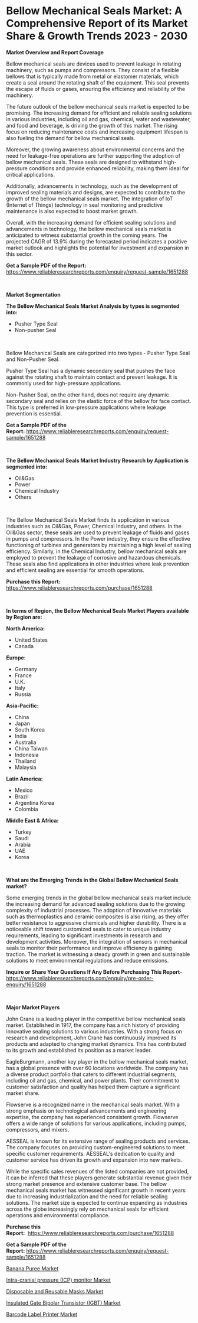 <p><h1>Bellow Mechanical Seals Market: A Comprehensive Report of its Market Share & Growth Trends 2023 - 2030</h1></p><p><strong>Market Overview and Report Coverage</strong></p>
<p><p>Bellow mechanical seals are devices used to prevent leakage in rotating machinery, such as pumps and compressors. They consist of a flexible bellows that is typically made from metal or elastomer materials, which create a seal around the rotating shaft of the equipment. This seal prevents the escape of fluids or gases, ensuring the efficiency and reliability of the machinery.</p><p>The future outlook of the bellow mechanical seals market is expected to be promising. The increasing demand for efficient and reliable sealing solutions in various industries, including oil and gas, chemical, water and wastewater, and food and beverage, is driving the growth of this market. The rising focus on reducing maintenance costs and increasing equipment lifespan is also fueling the demand for bellow mechanical seals.</p><p>Moreover, the growing awareness about environmental concerns and the need for leakage-free operations are further supporting the adoption of bellow mechanical seals. These seals are designed to withstand high-pressure conditions and provide enhanced reliability, making them ideal for critical applications.</p><p>Additionally, advancements in technology, such as the development of improved sealing materials and designs, are expected to contribute to the growth of the bellow mechanical seals market. The integration of IoT (Internet of Things) technology in seal monitoring and predictive maintenance is also expected to boost market growth.</p><p>Overall, with the increasing demand for efficient sealing solutions and advancements in technology, the bellow mechanical seals market is anticipated to witness substantial growth in the coming years. The projected CAGR of 13.9% during the forecasted period indicates a positive market outlook and highlights the potential for investment and expansion in this sector.</p></p>
<p><strong>Get a Sample PDF of the Report:</strong> <a href="https://www.reliableresearchreports.com/enquiry/request-sample/1651288">https://www.reliableresearchreports.com/enquiry/request-sample/1651288</a></p>
<p>&nbsp;</p>
<p><strong>Market Segmentation</strong></p>
<p><strong>The Bellow Mechanical Seals Market Analysis by types is segmented into:</strong></p>
<p><ul><li>Pusher Type Seal</li><li>Non-pusher Seal</li></ul></p>
<p>&nbsp;</p>
<p><p>Bellow Mechanical Seals are categorized into two types - Pusher Type Seal and Non-Pusher Seal. </p><p>Pusher Type Seal has a dynamic secondary seal that pushes the face against the rotating shaft to maintain contact and prevent leakage. It is commonly used for high-pressure applications.</p><p>Non-Pusher Seal, on the other hand, does not require any dynamic secondary seal and relies on the elastic force of the bellow for face contact. This type is preferred in low-pressure applications where leakage prevention is essential.</p></p>
<p><strong>Get a Sample PDF of the Report:</strong>&nbsp;<a href="https://www.reliableresearchreports.com/enquiry/request-sample/1651288">https://www.reliableresearchreports.com/enquiry/request-sample/1651288</a></p>
<p>&nbsp;</p>
<p><strong>The Bellow Mechanical Seals Market Industry Research by Application is segmented into:</strong></p>
<p><ul><li>Oil&Gas</li><li>Power</li><li>Chemical Industry</li><li>Others</li></ul></p>
<p>&nbsp;</p>
<p><p>The Bellow Mechanical Seals Market finds its application in various industries such as Oil&Gas, Power, Chemical Industry, and others. In the Oil&Gas sector, these seals are used to prevent leakage of fluids and gases in pumps and compressors. In the Power industry, they ensure the effective functioning of turbines and generators by maintaining a high level of sealing efficiency. Similarly, in the Chemical Industry, bellow mechanical seals are employed to prevent the leakage of corrosive and hazardous chemicals. These seals also find applications in other industries where leak prevention and efficient sealing are essential for smooth operations.</p></p>
<p><strong>Purchase this Report:</strong>&nbsp; <a href="https://www.reliableresearchreports.com/purchase/1651288">https://www.reliableresearchreports.com/purchase/1651288</a></p>
<p>&nbsp;</p>
<p><strong>In terms of Region, the Bellow Mechanical Seals Market Players available by Region are:</strong></p>
<p>
    <p> <strong> North America: </strong>
        <ul>
            <li>United States</li>
            <li>Canada</li>
        </ul>
        </p> 
    <p> <strong> Europe: </strong>
        <ul>
            <li>Germany</li>
            <li>France</li>
            <li>U.K.</li>
            <li>Italy</li>
            <li>Russia</li>
        </ul>
        </p> 
    <p> <strong> Asia-Pacific: </strong>
        <ul>
            <li>China</li>
            <li>Japan</li>
            <li>South Korea</li>
            <li>India</li>
            <li>Australia</li>
            <li>China Taiwan</li>
            <li>Indonesia</li>
            <li>Thailand</li>
            <li>Malaysia</li>
        </ul>
        </p> 
    <p> <strong> Latin America: </strong>
        <ul>
            <li>Mexico</li>
            <li>Brazil</li>
            <li>Argentina Korea</li>
            <li>Colombia</li>
        </ul>
        </p> 
    <p> <strong> Middle East & Africa: </strong>
        <ul>
            <li>Turkey</li>
            <li>Saudi</li>
            <li>Arabia</li>
            <li>UAE</li>
            <li>Korea</li>
        </ul>
    </p>
    </p>
<p>&nbsp;</p>
<p><strong>What are the Emerging Trends in the Global Bellow Mechanical Seals market?</strong></p>
<p><p>Some emerging trends in the global bellow mechanical seals market include the increasing demand for advanced sealing solutions due to the growing complexity of industrial processes. The adoption of innovative materials such as thermoplastics and ceramic composites is also rising, as they offer better resistance to aggressive chemicals and higher durability. There is a noticeable shift toward customized seals to cater to unique industry requirements, leading to significant investments in research and development activities. Moreover, the integration of sensors in mechanical seals to monitor their performance and improve efficiency is gaining traction. The market is witnessing a steady growth in green and sustainable solutions to meet environmental regulations and reduce emissions.</p></p>
<p><strong>Inquire or Share Your Questions If Any Before Purchasing This Report</strong>- <a href="https://www.reliableresearchreports.com/enquiry/pre-order-enquiry/1651288">https://www.reliableresearchreports.com/enquiry/pre-order-enquiry/1651288</a></p>
<p>&nbsp;</p>
<p><strong>Major Market Players</strong></p>
<p><p>John Crane is a leading player in the competitive bellow mechanical seals market. Established in 1917, the company has a rich history of providing innovative sealing solutions to various industries. With a strong focus on research and development, John Crane has continuously improved its products and adapted to changing market dynamics. This has contributed to its growth and established its position as a market leader.</p><p>EagleBurgmann, another key player in the bellow mechanical seals market, has a global presence with over 60 locations worldwide. The company has a diverse product portfolio that caters to different industrial segments, including oil and gas, chemical, and power plants. Their commitment to customer satisfaction and quality has helped them capture a significant market share.</p><p>Flowserve is a recognized name in the mechanical seals market. With a strong emphasis on technological advancements and engineering expertise, the company has experienced consistent growth. Flowserve offers a wide range of solutions for various applications, including pumps, compressors, and mixers.</p><p>AESSEAL is known for its extensive range of sealing products and services. The company focuses on providing custom-engineered solutions to meet specific customer requirements. AESSEAL's dedication to quality and customer service has driven its growth and expansion into new markets.</p><p>While the specific sales revenues of the listed companies are not provided, it can be inferred that these players generate substantial revenue given their strong market presence and extensive customer base. The bellow mechanical seals market has witnessed significant growth in recent years due to increasing industrialization and the need for reliable sealing solutions. The market size is expected to continue expanding as industries across the globe increasingly rely on mechanical seals for efficient operations and environmental compliance.</p></p>
<p><strong>Purchase this Report:</strong>&nbsp;&nbsp;<a href="https://www.reliableresearchreports.com/purchase/1651288">https://www.reliableresearchreports.com/purchase/1651288</a></p>
<p></p>
<p><strong>Get a Sample PDF of the Report:</strong>&nbsp;<a href="https://www.reliableresearchreports.com/enquiry/request-sample/1651288">https://www.reliableresearchreports.com/enquiry/request-sample/1651288</a></p>
<p><p><a href="https://medium.com/@under.noon.tower/banana-puree-market-size-growth-forecast-2023-2030-0b5042f38be3">Banana Puree Market</a></p><p><a href="https://www.linkedin.com/pulse/intra-cranial-pressure-icp-monitor-market-share-amp-new/">Intra-cranial pressure (ICP) monitor Market</a></p><p><a href="https://www.linkedin.com/pulse/disposable-reusable-masks-market-size-share-amp-trends-analysis/">Disposable and Reusable Masks Market</a></p><p><a href="https://www.linkedin.com/pulse/insulated-gate-bipolar-transistor-igbt-market-challenges/">Insulated Gate Bipolar Transistor (IGBT) Market</a></p><p><a href="https://medium.com/@cullenblick/barcode-label-printer-market-size-growth-forecast-2023-2030-f5b41a4c758c">Barcode Label Printer Market</a></p></p>